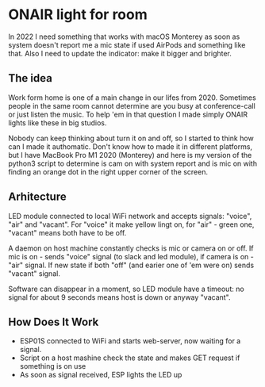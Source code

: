 # ONAIR light for room

In 2022 I need something that works with macOS Monterey as soon as system doesn't report me a mic state if used AirPods and something like that. Also I need to update the indicator: make it bigger and brighter.

## The idea

Work form home is one of a main change in our lifes from 2020. Sometimes people in the same room cannot determine are you busy at conference-call or just listen the music. To help 'em in that question I made simply ONAIR lights like these in big studios. 

Nobody can keep thinking about turn it on and off, so I started to think how can I made it authomatic. Don't know how to made it in different platforms, but I have MacBook Pro M1 2020 (Monterey) and here is my version of the python3 script to determine is cam on with system report and is mic on with finding an orange dot in the right upper corner of the screen.

## Arhitecture

LED module connected to local WiFi network and accepts signals: "voice", "air" and "vacant". For "voice" it make yellow lingt on, for "air" - green one, "vacant" means both have to be off.

A daemon on host machine constantly checks is mic or camera on or off. If mic is on - sends "voice" signal (to slack and led module), if camera is on - "air" signal. If new state if both "off" (and earier one of 'em were on) sends "vacant" signal. 

Software can disappear in a moment, so LED module have a timeout: no signal for about 9 seconds means host is down or anyway "vacant".

## How Does It Work

* ESP01S connected to WiFi and starts web-server, now waiting for a signal.
* Script on a host mashine check the state and makes GET request if something is on use
* As soon as signal received, ESP lights the LED up
